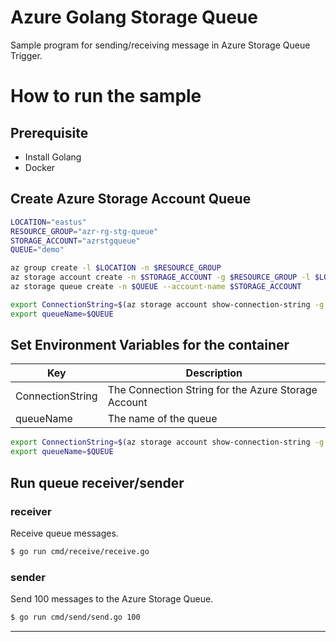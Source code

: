 # Azure Golang Storage Queue

Sample program for sending/receiving message in Azure Storage Queue Trigger. 

# How to run the sample

## Prerequisite
* Install Golang
* Docker

## Create Azure Storage Account Queue

```bash
LOCATION="eastus"
RESOURCE_GROUP="azr-rg-stg-queue"
STORAGE_ACCOUNT="azrstgqueue"
QUEUE="demo"

az group create -l $LOCATION -n $RESOURCE_GROUP
az storage account create -n $STORAGE_ACCOUNT -g $RESOURCE_GROUP -l $LOCATION --sku Standard_LRS
az storage queue create -n $QUEUE --account-name $STORAGE_ACCOUNT

export ConnectionString=$(az storage account show-connection-string -g $RESOURCE_GROUP -n $STORAGE_ACCOUNT -o tsv)
export queueName=$QUEUE
```

## Set Environment Variables for the container

| Key | Description |
| ---- | ------ |
| ConnectionString | The Connection String for the Azure Storage Account |
| queueName | The name of the queue |

```bash
export ConnectionString=$(az storage account show-connection-string -g $RESOURCE_GROUP -n $STORAGE_ACCOUNT -o tsv)
export queueName=$QUEUE
```


## Run queue receiver/sender

### receiver

Receive queue messages.

```bash
$ go run cmd/receive/receive.go
```

### sender

Send 100 messages to the Azure Storage Queue.

```bash
$ go run cmd/send/send.go 100
```
---